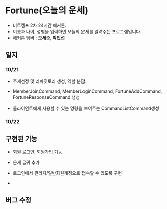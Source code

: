 # Fortune(오늘의 운세) 

- 비트캠프 2차 24시간 해커톤.
- 이름과 나이, 성별을 입력하면 오늘의 운세를 알려주는 프로그램입니다.
- 해커톤 멤버 : **오세준**, **박민섭**

## 일지

### 10/21

- 주제선정 및 리파짓토리 생성, 역할 분담.
- MemberJoinCommand, MemberLoginCommand, FortuneAddCommand, FortuneResponseCommand 생성

- 클라이언트에게 사용할 수 있는 명령을 보여주는 CommandListCommand생성

### 10/22





## 구현된 기능

- 회원 로그인, 회원가입 기능
- 운세 글귀 추가

- 로그인에서 관리자/일반회원계정으로 접속할 수 있도록 구현
- 

## 버그 수정



